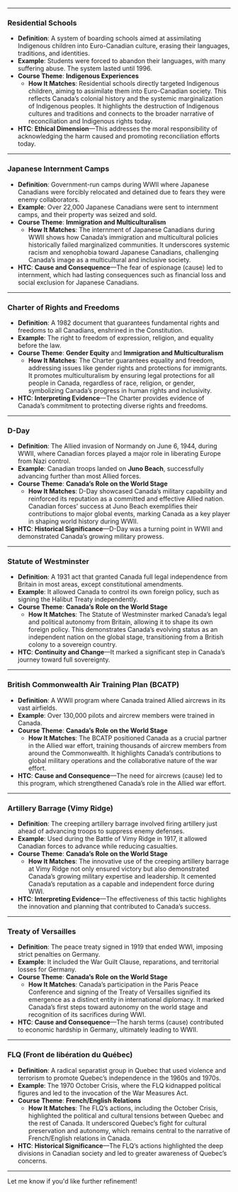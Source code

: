 
---

### **Residential Schools**

- **Definition**: A system of boarding schools aimed at assimilating Indigenous children into Euro-Canadian culture, erasing their languages, traditions, and identities.
- **Example**: Students were forced to abandon their languages, with many suffering abuse. The system lasted until 1996.
- **Course Theme**: **Indigenous Experiences**
    - **How It Matches**: Residential schools directly targeted Indigenous children, aiming to assimilate them into Euro-Canadian society. This reflects Canada’s colonial history and the systemic marginalization of Indigenous peoples. It highlights the destruction of Indigenous cultures and traditions and connects to the broader narrative of reconciliation and Indigenous rights today.
- **HTC**: **Ethical Dimension**—This addresses the moral responsibility of acknowledging the harm caused and promoting reconciliation efforts today.

---

### **Japanese Internment Camps**

- **Definition**: Government-run camps during WWII where Japanese Canadians were forcibly relocated and detained due to fears they were enemy collaborators.
- **Example**: Over 22,000 Japanese Canadians were sent to internment camps, and their property was seized and sold.
- **Course Theme**: **Immigration and Multiculturalism**
    - **How It Matches**: The internment of Japanese Canadians during WWII shows how Canada’s immigration and multicultural policies historically failed marginalized communities. It underscores systemic racism and xenophobia toward Japanese Canadians, challenging Canada’s image as a multicultural and inclusive society.
- **HTC**: **Cause and Consequence**—The fear of espionage (cause) led to internment, which had lasting consequences such as financial loss and social exclusion for Japanese Canadians.

---

### **Charter of Rights and Freedoms**

- **Definition**: A 1982 document that guarantees fundamental rights and freedoms to all Canadians, enshrined in the Constitution.
- **Example**: The right to freedom of expression, religion, and equality before the law.
- **Course Theme**: **Gender Equity** and **Immigration and Multiculturalism**
    - **How It Matches**: The Charter guarantees equality and freedom, addressing issues like gender rights and protections for immigrants. It promotes multiculturalism by ensuring legal protections for all people in Canada, regardless of race, religion, or gender, symbolizing Canada’s progress in human rights and inclusivity.
- **HTC**: **Interpreting Evidence**—The Charter provides evidence of Canada’s commitment to protecting diverse rights and freedoms.

---

### **D-Day**

- **Definition**: The Allied invasion of Normandy on June 6, 1944, during WWII, where Canadian forces played a major role in liberating Europe from Nazi control.
- **Example**: Canadian troops landed on **Juno Beach**, successfully advancing further than most Allied forces.
- **Course Theme**: **Canada’s Role on the World Stage**
    - **How It Matches**: D-Day showcased Canada’s military capability and reinforced its reputation as a committed and effective Allied nation. Canadian forces’ success at Juno Beach exemplifies their contributions to major global events, marking Canada as a key player in shaping world history during WWII.
- **HTC**: **Historical Significance**—D-Day was a turning point in WWII and demonstrated Canada’s growing military prowess.

---

### **Statute of Westminster**

- **Definition**: A 1931 act that granted Canada full legal independence from Britain in most areas, except constitutional amendments.
- **Example**: It allowed Canada to control its own foreign policy, such as signing the Halibut Treaty independently.
- **Course Theme**: **Canada’s Role on the World Stage**
    - **How It Matches**: The Statute of Westminster marked Canada’s legal and political autonomy from Britain, allowing it to shape its own foreign policy. This demonstrates Canada’s evolving status as an independent nation on the global stage, transitioning from a British colony to a sovereign country.
- **HTC**: **Continuity and Change**—It marked a significant step in Canada’s journey toward full sovereignty.

---

### **British Commonwealth Air Training Plan (BCATP)**

- **Definition**: A WWII program where Canada trained Allied aircrews in its vast airfields.
- **Example**: Over 130,000 pilots and aircrew members were trained in Canada.
- **Course Theme**: **Canada’s Role on the World Stage**
    - **How It Matches**: The BCATP positioned Canada as a crucial partner in the Allied war effort, training thousands of aircrew members from around the Commonwealth. It highlights Canada’s contributions to global military operations and the collaborative nature of the war effort.
- **HTC**: **Cause and Consequence**—The need for aircrews (cause) led to this program, which strengthened Canada’s role in the Allied war effort.

---

### **Artillery Barrage (Vimy Ridge)**

- **Definition**: The creeping artillery barrage involved firing artillery just ahead of advancing troops to suppress enemy defenses.
- **Example**: Used during the Battle of Vimy Ridge in 1917, it allowed Canadian forces to advance while reducing casualties.
- **Course Theme**: **Canada’s Role on the World Stage**
    - **How It Matches**: The innovative use of the creeping artillery barrage at Vimy Ridge not only ensured victory but also demonstrated Canada’s growing military expertise and leadership. It cemented Canada’s reputation as a capable and independent force during WWI.
- **HTC**: **Interpreting Evidence**—The effectiveness of this tactic highlights the innovation and planning that contributed to Canada’s success.

---

### **Treaty of Versailles**

- **Definition**: The peace treaty signed in 1919 that ended WWI, imposing strict penalties on Germany.
- **Example**: It included the War Guilt Clause, reparations, and territorial losses for Germany.
- **Course Theme**: **Canada’s Role on the World Stage**
    - **How It Matches**: Canada’s participation in the Paris Peace Conference and signing of the Treaty of Versailles signified its emergence as a distinct entity in international diplomacy. It marked Canada’s first steps toward autonomy on the world stage and recognition of its sacrifices during WWI.
- **HTC**: **Cause and Consequence**—The harsh terms (cause) contributed to economic hardship in Germany, ultimately leading to WWII.

---

### **FLQ (Front de libération du Québec)**

- **Definition**: A radical separatist group in Quebec that used violence and terrorism to promote Quebec’s independence in the 1960s and 1970s.
- **Example**: The 1970 October Crisis, where the FLQ kidnapped political figures and led to the invocation of the War Measures Act.
- **Course Theme**: **French/English Relations**
    - **How It Matches**: The FLQ’s actions, including the October Crisis, highlighted the political and cultural tensions between Quebec and the rest of Canada. It underscored Quebec’s fight for cultural preservation and autonomy, which remains central to the narrative of French/English relations in Canada.
- **HTC**: **Historical Significance**—The FLQ’s actions highlighted the deep divisions in Canadian society and led to greater awareness of Quebec’s concerns.

---

Let me know if you'd like further refinement!